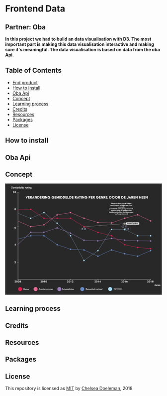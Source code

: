 # Frontend Data

## Partner: Oba 
**In this project we had to build an data visualisation with D3. The most important part is making this data visualisation interactive and making sure it's meaningful. The data visualisation is based on data from the oba Api.**


## Table of Contents
* [End product](#end-product) 
* [How to install](#how-to-install) 
* [Oba Api](#the-data) 
* [Concept](#concept)
* [Learning process](#learning-process)
* [Credits](#credits)
* [Resources](#resources)
* [Packages](#packages)
* [License](#license)

## How to install

## Oba Api

## Concept

![Visualisatie](./Visualisatie.png)

## Learning process

## Credits

## Resources

## Packages

## License
This repository is licensed as [MIT](license) by [Chelsea Doeleman](https://github.com/chelseadoeleman), 2018